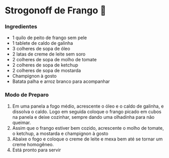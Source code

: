 # Strogonoff de Frango :chicken:

### Ingredientes

- 1 quilo de peito de frango sem pele
- 1 tablete de caldo de galinha
- 3 colheres de sopa de óleo
- 2 latas de creme de leite sem soro
- 2 colheres de sopa de molho de tomate
- 2 colheres de sopa de ketchup
- 2 colheres de sopa de mostarda
- Champignon à gosto
- Batata palha e arroz branco para acompanhar

### Modo de Preparo

1. Em uma panela a fogo médio, acrescente o óleo e o caldo de galinha, e dissolva o caldo. Logo em seguida coloque o frango picado em cubos na panela e deixe cozinhar, sempre dando uma olhadinha para não queimar.
2. Assim que o frango estiver bem cozido, acrescente o molho de tomate, o ketchup, a mostarda e champignon à gosto
3. Abaixe o fogo e coloque o creme de leite e mexa bem até se tornar um creme homogêneo.
4. Está pronto para servir



